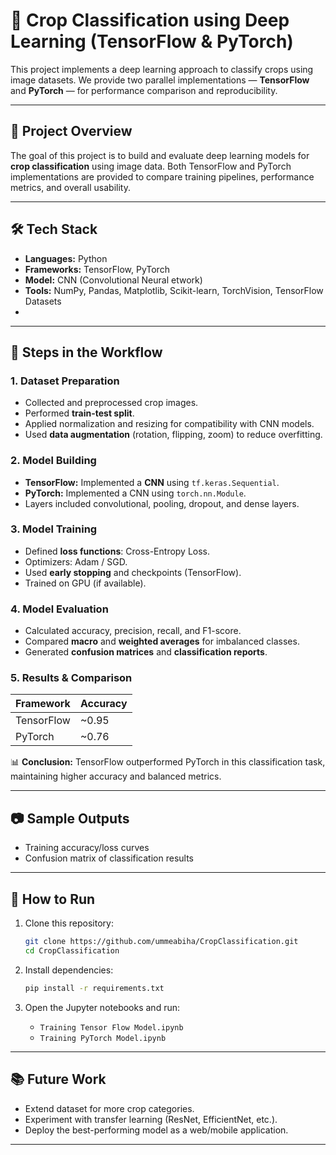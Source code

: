 # 🌾 Crop Classification using Deep Learning (TensorFlow & PyTorch)

This project implements a deep learning approach to classify crops using image datasets. We provide two parallel implementations — **TensorFlow** and **PyTorch** — for performance comparison and reproducibility.

---

## 📌 Project Overview

The goal of this project is to build and evaluate deep learning models for **crop classification** using image data. Both TensorFlow and PyTorch implementations are provided to compare training pipelines, performance metrics, and overall usability.

---

## 🛠️ Tech Stack

* **Languages:** Python
* **Frameworks:** TensorFlow, PyTorch
* **Model:** CNN (Convolutional Neural etwork)
* **Tools:** NumPy, Pandas, Matplotlib, Scikit-learn, TorchVision, TensorFlow Datasets
* 
---

## 🚀 Steps in the Workflow

### 1. Dataset Preparation

* Collected and preprocessed crop images.
* Performed **train-test split**.
* Applied normalization and resizing for compatibility with CNN models.
* Used **data augmentation** (rotation, flipping, zoom) to reduce overfitting.

### 2. Model Building

* **TensorFlow:** Implemented a **CNN** using `tf.keras.Sequential`.
* **PyTorch:** Implemented a CNN using `torch.nn.Module`.
* Layers included convolutional, pooling, dropout, and dense layers.

### 3. Model Training

* Defined **loss functions**: Cross-Entropy Loss.
* Optimizers: Adam / SGD.
* Used **early stopping** and checkpoints (TensorFlow).
* Trained on GPU (if available).

### 4. Model Evaluation

* Calculated accuracy, precision, recall, and F1-score.
* Compared **macro** and **weighted averages** for imbalanced classes.
* Generated **confusion matrices** and **classification reports**.

### 5. Results & Comparison

| Framework  | Accuracy | 
| ---------- | -------- | 
| TensorFlow | \~0.95   | 
| PyTorch    | \~0.76   | 

📊 **Conclusion:** TensorFlow outperformed PyTorch in this classification task, maintaining higher accuracy and balanced metrics.

---

## 📷 Sample Outputs

* Training accuracy/loss curves
* Confusion matrix of classification results

---

## 📌 How to Run

1. Clone this repository:

   ```bash
   git clone https://github.com/ummeabiha/CropClassification.git
   cd CropClassification
   ```
2. Install dependencies:

   ```bash
   pip install -r requirements.txt
   ```
3. Open the Jupyter notebooks and run:

   * `Training Tensor Flow Model.ipynb`
   * `Training PyTorch Model.ipynb`

---

## 📚 Future Work

* Extend dataset for more crop categories.
* Experiment with transfer learning (ResNet, EfficientNet, etc.).
* Deploy the best-performing model as a web/mobile application.

---


